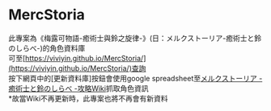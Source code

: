 # MercStoria
此專案為《梅露可物語-癒術士與鈴之旋律-》(日：メルクストーリア-癒術士と鈴のしらべ-)的角色資料庫  
可至[https://viviyin.github.io/MercStoria/](https://viviyin.github.io/MercStoria/)查詢  
按下網頁中的[更新資料庫]按鈕會使用google spreadsheet至[メルクストーリア - 癒術士と鈴のしらべ -攻略Wiki](https://xn--cckza4aydug8bd3l.gamerch.com/)抓取角色資訊  
*故當Wiki不再更新時，此專案也將不再會有新資料
